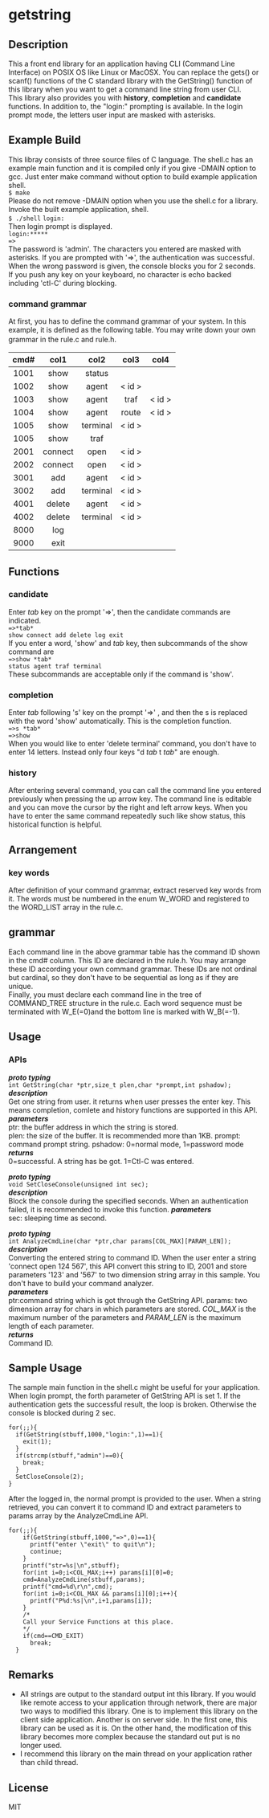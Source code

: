 # getstring
## Description
This a front end library for an application having CLI (Command Line Interface) on POSIX OS like Linux or MacOSX. You can replace the gets() or scanf() functions of the C standard library with the GetString() function of this library when you want to get a command line string from user CLI.  
This library also provides you with **history**, **completion** and **candidate** functions. In addition to, the "login:" prompting is available. In the login prompt mode, the letters user input are masked with asterisks.

## Example Build
This libray consists of three source files of C language. The shell.c has an example main function and it is compiled only if you give -DMAIN option to gcc. Just enter make command without option to build example application shell.  
`$ make`   
Please do not remove -DMAIN option when you use the shell.c for a library.
Invoke the built example application, shell.  
`$ ./shell`
`login:`  
Then login prompt is displayed.  
`login:*****`  
`=>`  
The password is 'admin'. The characters you entered are masked with asterisks. If you are prompted with '=>',  the authentication was successful. When the wrong password is given, the console blocks you for 2 seconds. If you push any key on your keyboard, no character is echo backed including 'ctl-C' during blocking.  
### command grammar
At first, you has to define the command grammar of your system. In this example, it is defined as the following table. You may write down your own grammar in the rule.c and rule.h.　　

|cmd# | col1 |  col2    | col3| col4 |
|:---:|:----:|:------:|:------:|:----:|
|1001|show   |status |||
|1002|show   |agent |   < id >    ||
|1003 |show   |agent |traf| < id > |
|1004|show   |agent |route| < id >|
|1005 |show   |terminal |  < id >||
|1005 |show   |traf |||
|2001 |connect|open | < id > ||
|2002 |connect|open | < id > ||
|3001|add|agent| < id > ||
|3002|add|terminal| < id >| |
|4001|delete|agent| < id > ||
|4002|delete|terminal| < id > ||
|8000|log||||
|9000|exit|||||

## Functions
### candidate
Enter *tab* key on the prompt '=>', then the candidate commands are indicated.  
`=>*tab*`   
`show connect add delete log exit `  
If you enter a word, 'show' and *tab* key, then subcommands of the show command are  
`=>show *tab*`    
`status agent traf terminal `  
These subcommands are acceptable only if the command is 'show'.

### completion
Enter *tab*  following 's' key on the prompt '=>' , and then the s is replaced with the word 'show' automatically. This is the completion function.  
`=>s *tab* `  
`=>show`  
When you would like to enter 'delete terminal' command, you don't have to enter 14 letters.  Instead only four keys "d *tab* t *tab*" are enough.

### history
After entering several command, you can call the command line you entered previously when pressing the up arrow key. The command line is editable and you can move the cursor by the right and left arrow keys. When you have to enter the same command repeatedly such like show status, this historical function is helpful.

## Arrangement
### key words
After definition of your command grammar, extract reserved key words from it. The words must be numbered in the enum W_WORD and registered to the WORD_LIST array in the rule.c.
## grammar
Each command line in the above grammar table has the command ID shown in the cmd# column. This ID are declared in the rule.h. You may arrange these ID according your own command grammar. These IDs are not ordinal but cardinal, so they don't have to be sequential as long as if they are unique.  
Finally, you must declare each command line in the tree of COMMAND_TREE structure in the rule.c. Each word sequence must be terminated with W_E(=0)and the bottom line is marked with W_B(=-1).

## Usage
### APIs
***proto typing***   
`int GetString(char *ptr,size_t plen,char *prompt,int pshadow);`
***description***  
Get one string from user. it returns when user presses the enter key. This means completion, comlete and history functions are supported in this API.
***parameters***  
ptr: the buffer address in which the string is stored.  
plen: the size of the buffer. It is recommended more than 1KB.
prompt: command prompt string.
pshadow: 0=normal mode, 1=password mode
***returns***  
0=successful. A string has be got.
1=Ctl-C was entered.  

***proto typing***   
`void SetCloseConsole(unsigned int sec);`  
***description***  
Block the console during the specified seconds. When an authentication failed, it is recommended to invoke this function.
***parameters***  
sec: sleeping time as second.  

***proto typing***   
`int AnalyzeCmdLine(char *ptr,char params[COL_MAX][PARAM_LEN]);`  
***description***  
Converting the entered string to command ID.
When the user enter a string 'connect open 124 567', this API convert this string to ID, 2001 and store parameters '123' and '567' to two dimension string array in this sample. You don't have to build your command analyzer.  
***parameters***  
ptr:command string which is got through the GetString API.
params: two dimension array for chars in which parameters are stored.  *COL_MAX* is the maximum number of the parameters and *PARAM_LEN* is the maximum length of each parameter.  
***returns***   
Command ID.

## Sample Usage
The sample main function in the shell.c might be useful for your application.
When login prompt, the forth parameter of GetString API is set 1. If the authentication gets the successful result, the loop is broken. Otherwise the console is blocked during 2 sec.

```
for(;;){
  if(GetString(stbuff,1000,"login:",1)==1){
    exit(1);
  }   
  if(strcmp(stbuff,"admin")==0){
    break;
  }   
  SetCloseConsole(2);
}
```
After the logged in, the normal prompt is provided to the user. When a string retrieved, you can convert it to command ID and extract parameters to params array by the AnalyzeCmdLine API.
```
for(;;){
    if(GetString(stbuff,1000,"=>",0)==1){
      printf("enter \"exit\" to quit\n");
      continue;
    }   
    printf("str=%s|\n",stbuff);
    for(int i=0;i<COL_MAX;i++) params[i][0]=0;
    cmd=AnalyzeCmdLine(stbuff,params);  
    printf("cmd=%d\r\n",cmd);
    for(int i=0;i<COL_MAX && params[i][0];i++){
      printf("P%d:%s|\n",i+1,params[i]);
    }
    /*
    Call your Service Functions at this place.
    */
    if(cmd==CMD_EXIT)
      break;
  }
```
## Remarks
- All strings are output to the standard output int this library. If you would like remote access to your application through network, there are major two ways to modified this library. One is to implement this library on the client side application. Another is on server side.
In the first one, this library can be used as it is. On the other hand, the modification of this library becomes more complex because the standard out put is no longer used.
- I recommend this library on the main thread on your application rather than child thread.

## License
MIT

